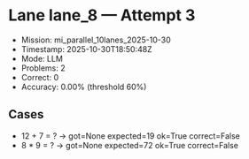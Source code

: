 # Lane lane_8 — Attempt 3

- Mission: mi_parallel_10lanes_2025-10-30
- Timestamp: 2025-10-30T18:50:48Z
- Mode: LLM
- Problems: 2
- Correct: 0
- Accuracy: 0.00% (threshold 60%)

## Cases
- 12 + 7 = ? → got=None expected=19 ok=True correct=False
- 8 * 9 = ? → got=None expected=72 ok=True correct=False